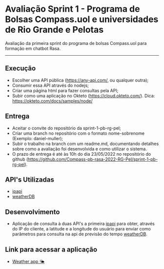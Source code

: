 # Avaliação Sprint 1 - Programa de Bolsas Compass.uol e universidades de Rio Grande e Pelotas
Avaliação da primeira sprint do programa de bolsas Compass.uol para formação em chatbot Rasa.

---

## Execução
- Escolher uma API pública (https://any-api.com/, ou qualquer outra);
- Consumir essa API através do nodejs;
- Criar uma página html para fazer consultas pela API;
- Subir como uma aplicação no Okteto (https://cloud.okteto.com/). Dica: https://okteto.com/docs/samples/node/

## Entrega
- Aceitar o convite do repositório da sprint-1-pb-rg-pel;
- Criar uma branch no repositório com o formato nome-sobrenome (Exemplo: daniel-muller);
- Subir o trabalho na branch com um readme.md, documentando detalhes sobre como a avaliação foi desenvolvida e como utilizar o sistema.
- O prazo de entrega é até às 10h do dia 23/05/2022 no repositório do github (https://github.com/Compass-pb-rasa-2022-RG-Pel/sprint-1-pb-rg-pel).

## API's Utilizadas
- [ipapi](https://ipapi.co/)
- [weatherDB](https://weatherdbi.herokuapp.com/)

## Desenvolvimento
* Aplicação de consulta à duas API's a primeira [ipapi](https://ipapi.co/) para obter, através do IP do cliente, a latitude e a longitude do usuário para enviar como parâmetros para consulta na api de previsão do tempo [weatherDB](https://weatherdbi.herokuapp.com/).

## Link para acessar a aplicação 
- [Weather app 🌤️](https://weather-app-ofernandobarbosa.cloud.okteto.net/)